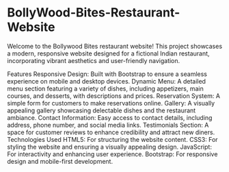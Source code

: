 # BollyWood-Bites-Restaurant-Website
Welcome to the Bollywood Bites restaurant website! This project showcases a modern, responsive website designed for a fictional Indian restaurant, incorporating vibrant aesthetics and user-friendly navigation.

Features
Responsive Design: Built with Bootstrap to ensure a seamless experience on mobile and desktop devices.
Dynamic Menu: A detailed menu section featuring a variety of dishes, including appetizers, main courses, and desserts, with descriptions and prices.
Reservation System: A simple form for customers to make reservations online.
Gallery: A visually appealing gallery showcasing delectable dishes and the restaurant ambiance.
Contact Information: Easy access to contact details, including address, phone number, and social media links.
Testimonials Section: A space for customer reviews to enhance credibility and attract new diners.
Technologies Used
HTML5: For structuring the website content.
CSS3: For styling the website and ensuring a visually appealing design.
JavaScript: For interactivity and enhancing user experience.
Bootstrap: For responsive design and mobile-first development.
